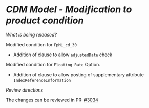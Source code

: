 # _CDM Model - Modification to product condition_

_What is being released?_

Modified condition for `FpML_cd_30`
- Addition of clause to allow `adjustedDate` check

Modified condition for `Floating Rate` Option.
- Addition of clause to allow posting of supplementary attribute `IndexReferenceInformation`

_Review directions_

The changes can be reviewed in PR: [#3034](https://github.com/finos/common-domain-model/pull/3034)
